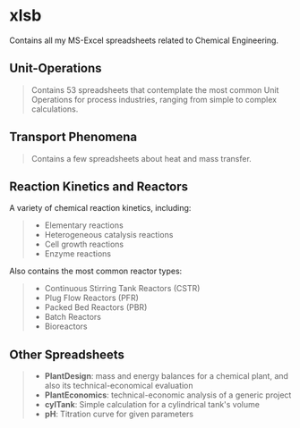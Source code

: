 # xlsb

Contains all my MS-Excel spreadsheets related to Chemical Engineering.

## Unit-Operations
> Contains 53 spreadsheets that contemplate the most common Unit Operations for process industries, ranging from simple to complex calculations. 

## Transport Phenomena
> Contains a few spreadsheets about heat and mass transfer.

## Reaction Kinetics and Reactors
A variety of chemical reaction kinetics, including:
> - Elementary reactions
> - Heterogeneous catalysis reactions
> - Cell growth reactions
> - Enzyme reactions

Also contains the most common reactor types: 
> - Continuous Stirring Tank Reactors (CSTR)
> - Plug Flow Reactors (PFR)
> - Packed Bed Reactors (PBR)
> - Batch Reactors
> - Bioreactors

## Other Spreadsheets
> - **PlantDesign**: mass and energy balances for a chemical plant, and also its technical-economical evaluation 
> - **PlantEconomics**: technical-economic analysis of a generic project
> - **cylTank**: Simple calculation for a cylindrical tank's volume
> - **pH**: Titration curve for given parameters
